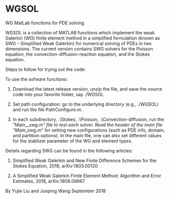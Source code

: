 # WGSOL
WG MatLab functions for PDE solving

WGSOL is a collection of MATLAB functions which implement the weak Galerkin (WG) finite element method in a simplified formulation (known as SWG – Simplified Weak Galerkin) for numerical solving of PDEs in two dimensions. The current version contains SWG solvers for the Poisson equation, the convection-diffusion-reaction equation, and the Stokes equation.

Steps to follow for trying out the code:

To use the sofware functions:

1. Download the latest release version, unzip the file, and save the source code into your favorite folder, say ./WGSOL

2. Set path configuration: go to the underlying directory (e.g., ./WGSOL) 
   and run the file PathConfigure.m.

3. In each subdirectory, .\Stokes, .\Poisson, .\Convection-diffusion,
    run the "Main_*_swg.m" file to test each solver. Read the header of the 
    main file "Main*_swg.m" for setting new configurations (such as PDE info, domain, 
    and partition options). In the main file, one can also set different 
    values for the stablizer parameter of the WG and element types.

Details regarding SWG can be found in the following articles:

1)  Simplified Weak Galerkin and New Finite Difference Schemes for the Stokes Equation, 
    2018, arXiv:1803.00120

2)  A Simplified Weak Galerkin Finite Element Method: Algorithm and Error Estimates,
    2018, arXiv:1808.08667
  


By Yujie Liu and Junping Wang
September 2018
